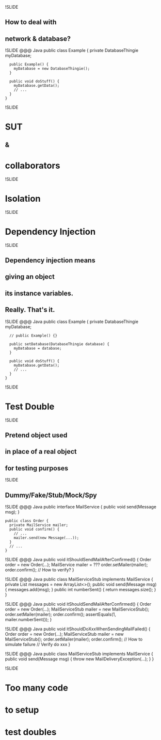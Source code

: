 !SLIDE
## How to deal with
## network & database?

!SLIDE
	@@@ Java
	public class Example {
	  private DatabaseThingie myDatabase;

	  public Example() {
	    myDatabase = new DatabaseThingie();
	  }

	  public void doStuff() {
	    myDatabase.getData();
	    // ...
	  }
	}

!SLIDE
# SUT
## &
# collaborators

!SLIDE
# Isolation

!SLIDE
# Dependency Injection

!SLIDE
## Dependency injection means
## giving an object
## its instance variables.
## Really. That's it.

!SLIDE
	@@@ Java
	public class Example {
	  private DatabaseThingie myDatabase;

	  // public Example() {}

	  public setDatabase(DatabaseThingie database) {
	    myDatabase = database;
	  }

	  public void doStuff() {
	    myDatabase.getData();
	    // ...
	  }
	}

!SLIDE
# Test Double

!SLIDE
## Pretend object used
## in place of a real object
## for testing purposes

!SLIDE
## Dummy/Fake/Stub/Mock/Spy

!SLIDE
	@@@ Java
	public interface MailService {
	  public void send(Message msg);
	}

	public class Order {
	  private MailService mailer;
	  public void confirm() {
	    // ...
	    mailer.send(new Message(...));
	  }
	  // ...
	}

!SLIDE
	@@@ Java
	public void itShouldSendMailAfterConfirmed() {
	  Order order = new Order(...);
	  MailService mailer = ???
	  order.setMailer(mailer);
	  order.confirm();
	  // How to verify?
	}

!SLIDE
	@@@ Java
	public class MailServiceStub implements MailService {
	  private List<Message> messages = new ArrayList<>();
	  public void send(Message msg) {
	    messages.add(msg);
	  }
	  public int numberSent() {
	    return messages.size();
	  }
	}

!SLIDE
	@@@ Java
	public void itShouldSendMailAfterConfirmed() {
	  Order order = new Order(...);
	  MailServiceStub mailer = new MailServiceStub();
	  order.setMailer(mailer);
	  order.confirm();
	  assertEquals(1, mailer.numberSent());
	}

!SLIDE
	@@@ Java
	public void itShouldDoXxxWhenSendingMailFailed() {
	  Order order = new Order(...);
	  MailServiceStub mailer = new MailServiceStub();
	  order.setMailer(mailer);
	  order.confirm(); // How to simulate failure
	  // Verify do xxx
	}

!SLIDE
	@@@ Java
	public class MailServiceStub implements MailService {
	  public void send(Message msg) {
	    throw new MailDeliveryException(...);
	  }
	}

!SLIDE
# Too many code
# to setup
# test doubles
